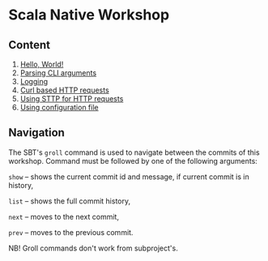 # Scala Native Workshop

## Content

1. [Hello, World!](./1_hello_world.md)
1. [Parsing CLI arguments](./2_parsing_cli.md)
1. [Logging](./3_logging.md)
1. [Curl based HTTP requests](./4_curl_request.md)
1. [Using STTP for HTTP requests](./5_sttp.md)
1. [Using configuration file](./6_configuration_file.md)

## Navigation

The SBT's `groll` command is used to navigate between the commits of this workshop.
Command must be followed by one of the following arguments:

`show` – shows the current commit id and message, if current commit is in history,

`list` – shows the full commit history,

`next` – moves to the next commit,

`prev` – moves to the previous commit.

NB! Groll commands don't work from subproject's.